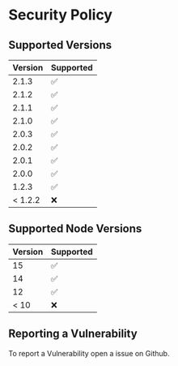 # Security Policy

## Supported Versions

| Version | Supported          |
| ------- | ------------------ |
| 2.1.3   | :white_check_mark: |
| 2.1.2   | :white_check_mark: |
| 2.1.1   | :white_check_mark: |
| 2.1.0   | :white_check_mark: |
| 2.0.3   | :white_check_mark: |
| 2.0.2   | :white_check_mark: |
| 2.0.1   | :white_check_mark: |
| 2.0.0   | :white_check_mark: |
| 1.2.3   | :white_check_mark: |
| < 1.2.2 | :x:                |

## Supported Node Versions

| Version | Supported          |
| ------- | ------------------ |
| 15      | :white_check_mark: |
| 14      | :white_check_mark: |
| 12      | :white_check_mark: |
| < 10    | :x:                |

## Reporting a Vulnerability

To report a Vulnerability open a issue on Github.
